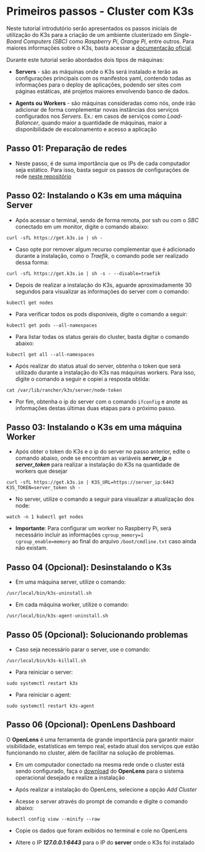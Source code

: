 # Primeiros passos - Cluster com K3s

Neste tutorial introdutório serão apresentados os passos iniciais de utilização do K3s para a criação de um ambiente clusterizado em *Single-Board Computers (SBC)* como *Raspberry Pi*, *Orange Pi*, entre outros. Para maiores informações sobre o K3s, basta acessar a [documentação oficial](https://docs.k3s.io/).

Durante este tutorial serão abordados dois tipos de máquinas: 

- **Servers** - são as máquinas onde o K3s será instalado e terão as configurações principais com os manifestos yaml, contendo todas as informações para o deploy de aplicações, podendo ser sites com páginas estáticas, até projetos maiores envolvendo banco de dados.

- **Agents ou Workers** - são máquinas consideradas como nós, onde irão adicionar de forma complementar novas instâncias dos serviços configurados nos *Servers*. Ex.: em casos de serviços como *Load-Balancer*, quando maior a quantidade de máquinas, maior a disponibilidade de escalonamento e acesso a aplicação 

## Passo 01: Preparação de redes
- Neste passo, é de suma importância que os IPs de cada computador seja estático. Para isso, basta seguir os passos de configurações de rede [neste repositório](https://github.com/Prisma-IAP/basic_network_configs)

## Passo 02: Instalando o K3s em uma máquina Server
- Após acessar o terminal, sendo de forma remota, por ssh ou com o *SBC* conectado em um monitor, digite o comando abaixo:
```shell
curl -sfL https://get.k3s.io | sh -
```

- Caso opte por remover algum recurso complementar que é adicionado durante a instalação, como o *Traefik*, o comando pode ser realizado dessa forma:
```shell
curl -sfL https://get.k3s.io | sh -s - --disable=traefik
```

- Depois de realizar a instalação do K3s, aguarde aproximadamente 30 segundos para visualizar as informações do server com o comando:
```shell
kubectl get nodes
```

- Para verificar todos os pods disponíveis, digite o comando a seguir:
```shell
kubectl get pods --all-namespaces
```

- Para listar todas os status gerais do cluster, basta digitar o comando abaixo:
```shell
kubectl get all --all-namespaces
```

- Após realizar do status atual do server, obtenha o token que será utilizado durante a instalação do K3s nas máquinas workers. Para isso, digite o comando a seguir e copiei a resposta obtida: 
```shell
cat /var/lib/rancher/k3s/server/node-token
```

- Por fim, obtenha o ip do server com o comando ``ifconfig`` e anote as informações destas últimas duas etapas para o próximo passo.

## Passo 03: Instalando o K3s em uma máquina Worker
- Após obter o token do K3s e o ip do server no passo anterior, edite o comando abaixo, onde se encontram as variáveis ***server_ip*** e ***server_token*** para realizar a instalação do K3s na quantidade de workers que desejar
```shell
curl -sfL https://get.k3s.io | K3S_URL=https://server_ip:6443 K3S_TOKEN=server_token sh -
```

- No server, utilize o comando a seguir para visualizar a atualização dos node: 
```shell
watch -n 1 kubectl get nodes
```

- **Importante**: Para configurar um worker no Raspberry Pi, será necessário incluir as informações ``cgroup_memory=1 cgroup_enable=memory`` ao final do arquivo ``/boot/cmdline.txt`` caso ainda não existam.

## Passo 04 (Opcional): Desinstalando o K3s
- Em uma máquina server, utilize o comando: 
```shell
/usr/local/bin/k3s-uninstall.sh
```

- Em cada máquina worker, utilize o comando: 
```shell
/usr/local/bin/k3s-agent-uninstall.sh
```

## Passo 05 (Opcional): Solucionando problemas
- Caso seja necessário parar o server, use o comando: 
```shell
/usr/local/bin/k3s-killall.sh
```

- Para reiniciar o server: 
```shell
sudo systemctl restart k3s
```

- Para reiniciar o agent: 
```shell
sudo systemctl restart k3s-agent
```

## Passo 06 (Opcional): OpenLens Dashboard
O **OpenLens** é uma ferramenta de grande importância para garantir maior visibilidade, estatísticas em tempo real, estado atual dos serviços que estão funcionando no cluster, além de facilitar na solução de problemas.

- Em um computador conectado na mesma rede onde o cluster está sendo configurado, faça o [download](https://github.com/MuhammedKalkan/OpenLens/releases) do **OpenLens** para o sistema operacional desejado e realize a instalação

- Após realizar a instalação do OpenLens, selecione a opção *Add Cluster*

- Acesse o server através do prompt de comando e digite o comando abaixo: 
```shell
kubectl config view --minify --raw
```

- Copie os dados que foram exibidos no terminal e cole no OpenLens

- Altere o IP ***127.0.0.1:6443*** para o IP do **server** onde o K3s foi instalado
